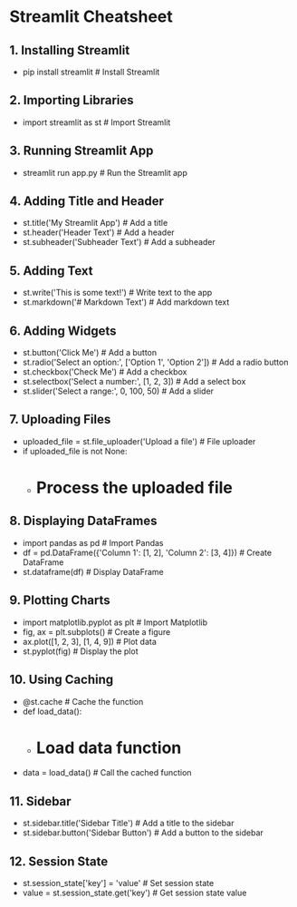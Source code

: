 # Streamlit Cheatsheet

## 1. Installing Streamlit
- pip install streamlit  # Install Streamlit

## 2. Importing Libraries
- import streamlit as st  # Import Streamlit

## 3. Running Streamlit App
- streamlit run app.py  # Run the Streamlit app

## 4. Adding Title and Header
- st.title('My Streamlit App')  # Add a title
- st.header('Header Text')  # Add a header
- st.subheader('Subheader Text')  # Add a subheader

## 5. Adding Text
- st.write('This is some text!')  # Write text to the app
- st.markdown('# Markdown Text')  # Add markdown text

## 6. Adding Widgets
- st.button('Click Me')  # Add a button
- st.radio('Select an option:', ['Option 1', 'Option 2'])  # Add a radio button
- st.checkbox('Check Me')  # Add a checkbox
- st.selectbox('Select a number:', [1, 2, 3])  # Add a select box
- st.slider('Select a range:', 0, 100, 50)  # Add a slider

## 7. Uploading Files
- uploaded_file = st.file_uploader('Upload a file')  # File uploader
- if uploaded_file is not None:
  - # Process the uploaded file

## 8. Displaying DataFrames
- import pandas as pd  # Import Pandas
- df = pd.DataFrame({'Column 1': [1, 2], 'Column 2': [3, 4]})  # Create DataFrame
- st.dataframe(df)  # Display DataFrame

## 9. Plotting Charts
- import matplotlib.pyplot as plt  # Import Matplotlib
- fig, ax = plt.subplots()  # Create a figure
- ax.plot([1, 2, 3], [1, 4, 9])  # Plot data
- st.pyplot(fig)  # Display the plot

## 10. Using Caching
- @st.cache  # Cache the function
- def load_data():
  - # Load data function
- data = load_data()  # Call the cached function

## 11. Sidebar
- st.sidebar.title('Sidebar Title')  # Add a title to the sidebar
- st.sidebar.button('Sidebar Button')  # Add a button to the sidebar

## 12. Session State
- st.session_state['key'] = 'value'  # Set session state
- value = st.session_state.get('key')  # Get session state value
